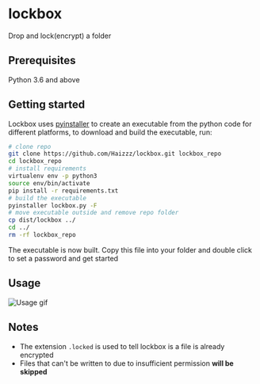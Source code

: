 # lockbox
Drop and lock(encrypt) a folder

## Prerequisites
Python 3.6 and above

## Getting started
Lockbox uses [pyinstaller](https://www.pyinstaller.org/) to create an executable from the python code for different platforms, to download and build the executable, run:
```bash
# clone repo
git clone https://github.com/Haizzz/lockbox.git lockbox_repo
cd lockbox_repo
# install requirements
virtualenv env -p python3
source env/bin/activate
pip install -r requirements.txt
# build the executable
pyinstaller lockbox.py -F
# move executable outside and remove repo folder
cp dist/lockbox ../
cd ../
rm -rf lockbox_repo
```

The executable is now built. Copy this file into your folder and double click to set a password and get started

## Usage
![Usage gif](https://github.com/Haizzz/lockbox/blob/master/media/usage.gif?raw=true)

## Notes
- The extension `.locked` is used to tell lockbox is a file is already encrypted
- Files that can't be written to due to insufficient permission **will be skipped**

